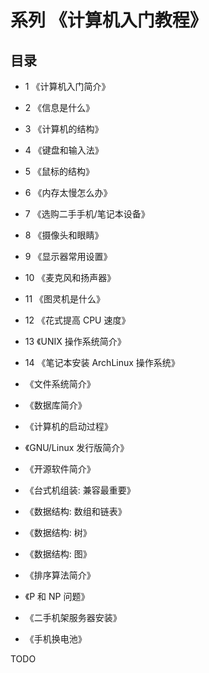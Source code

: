 # 系列 《计算机入门教程》


## 目录

+ 1 《计算机入门简介》

+ 2 《信息是什么》

+ 3 《计算机的结构》

+ 4 《键盘和输入法》

+ 5 《鼠标的结构》

+ 6 《内存太慢怎么办》

+ 7 《选购二手手机/笔记本设备》

+ 8 《摄像头和眼睛》

+ 9 《显示器常用设置》

+ 10 《麦克风和扬声器》

+ 11 《图灵机是什么》

+ 12 《花式提高 CPU 速度》

+ 13 《UNIX 操作系统简介》

+ 14 《笔记本安装 ArchLinux 操作系统》

+ 《文件系统简介》

+ 《数据库简介》

+ 《计算机的启动过程》

+ 《GNU/Linux 发行版简介》

+ 《开源软件简介》

+ 《台式机组装: 兼容最重要》

+ 《数据结构: 数组和链表》

+ 《数据结构: 树》

+ 《数据结构: 图》

+ 《排序算法简介》

+ 《P 和 NP 问题》

+ 《二手机架服务器安装》

+ 《手机换电池》


TODO
